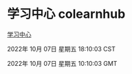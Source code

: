 # 学习中心 colearnhub
[学习中心](http://27.19.33.125:56308/colearnhub/)

2022年 10月 07日 星期五 18:10:03 CST

2022年 10月 07日 星期五 10:10:03 GMT
